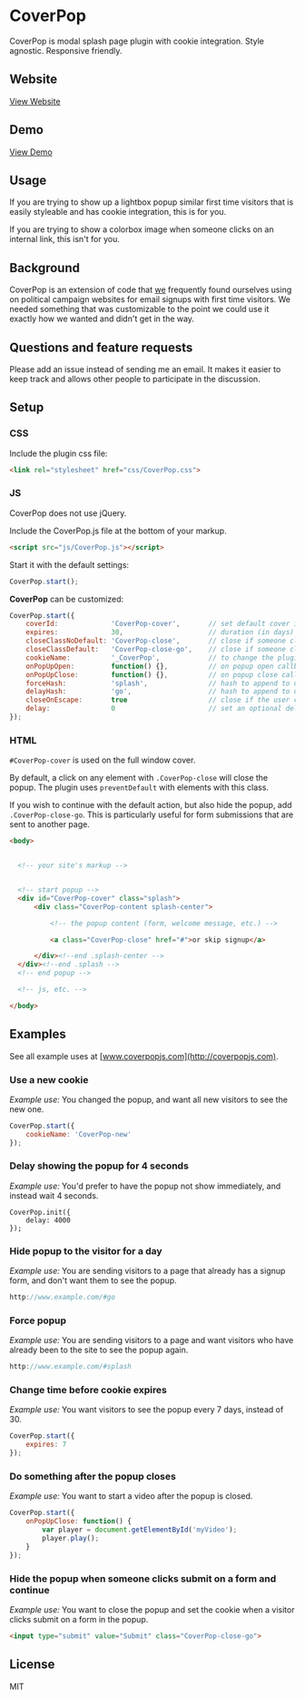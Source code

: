 # CoverPop

CoverPop is modal splash page plugin with cookie integration. Style agnostic. Responsive friendly.

## Website

[View Website](http://coverpopjs.com)

## Demo

[View Demo](http://tylerpearson.github.io/CoverPop/)

## Usage

If you are trying to show up a lightbox popup similar first time visitors that is easily styleable and has cookie integration, this is for you.

If you are trying to show a colorbox image when someone clicks on an internal link, this isn't for you.

## Background

CoverPop is an extension of code that [we](http://newmediacampaigns.com "New Media Campaigns") frequently found ourselves using on political campaign websites for email signups with first time visitors. We needed something that was customizable to the point we could use it exactly how we wanted and didn't get in the way.

## Questions and feature requests

Please add an issue instead of sending me an email. It makes it easier to keep track and allows other people to participate in the discussion.

## Setup

### CSS

Include the plugin css file:

```html
<link rel="stylesheet" href="css/CoverPop.css">
```

### JS

CoverPop does not use jQuery.

Include the CoverPop.js file at the bottom of your markup.

```html
<script src="js/CoverPop.js"></script>
```

Start it with the default settings:

```javascript
CoverPop.start();
```

**CoverPop** can be customized:

```javascript
CoverPop.start({
    coverId:             'CoverPop-cover',       // set default cover id
    expires:             30,                     // duration (in days) before it pops up again
    closeClassNoDefault: 'CoverPop-close',       // close if someone clicks an element with this class and prevent default action
    closeClassDefault:   'CoverPop-close-go',    // close if someone clicks an element with this class and continue default action
    cookieName:          '_CoverPop',            // to change the plugin cookie name
    onPopUpOpen:         function() {},          // on popup open callback function
    onPopUpClose:        function() {},          // on popup close callback function
    forceHash:           'splash',               // hash to append to url to force display of popup (e.g. http://yourdomain.com/#splash)
    delayHash:           'go',                   // hash to append to url to delay popup for 1 day (e.g. http://yourdomain.com/#go)
    closeOnEscape:       true                    // close if the user clicks escape
    delay:               0                       // set an optional delay (in milliseconds) before showing the popup
});
```

### HTML

`#CoverPop-cover` is used on the full window cover.

By default, a click on any element with `.CoverPop-close` will close the popup. The plugin uses `preventDefault` with elements with this class.

If you wish to continue with the default action, but also hide the popup, add `.CoverPop-close-go`. This is particularly useful for form submissions that are sent to another page.

```html
<body>


  <!-- your site's markup -->


  <!-- start popup -->
  <div id="CoverPop-cover" class="splash">
      <div class="CoverPop-content splash-center">

          <!-- the popup content (form, welcome message, etc.) -->

          <a class="CoverPop-close" href="#">or skip signup</a>

      </div><!--end .splash-center -->
  </div><!--end .splash -->
  <!-- end popup -->

  <!-- js, etc. -->

</body>
```

## Examples

See all example uses at [www.coverpopjs.com](http://coverpopjs.com).

### Use a new cookie

*Example use:* You changed the popup, and want all new visitors to see the new one.

```js
CoverPop.start({
    cookieName: 'CoverPop-new'
});
```

### Delay showing the popup for 4 seconds

*Example use:* You'd prefer to have the popup not show immediately, and instead wait 4 seconds.

```
CoverPop.init({
    delay: 4000
});
```

### Hide popup to the visitor for a day

*Example use:* You are sending visitors to a page that already has a signup form, and don't want them to see the popup.

```js
http://www.example.com/#go
```

### Force popup

*Example use:* You are sending visitors to a page and want visitors who have already been to the site to see the popup again.

```js
http://www.example.com/#splash
```

### Change time before cookie expires

*Example use:* You want visitors to see the popup every 7 days, instead of 30.

```js
CoverPop.start({
    expires: 7
});
```

### Do something after the popup closes

*Example use:* You want to start a video after the popup is closed.

```js
CoverPop.start({
    onPopUpClose: function() {
        var player = document.getElementById('myVideo');
        player.play();
    }
});
```

### Hide the popup when someone clicks submit on a form and continue

*Example use:* You want to close the popup and set the cookie when a visitor clicks submit on a form in the popup.

```html
<input type="submit" value="Submit" class="CoverPop-close-go">
```


## License

MIT
